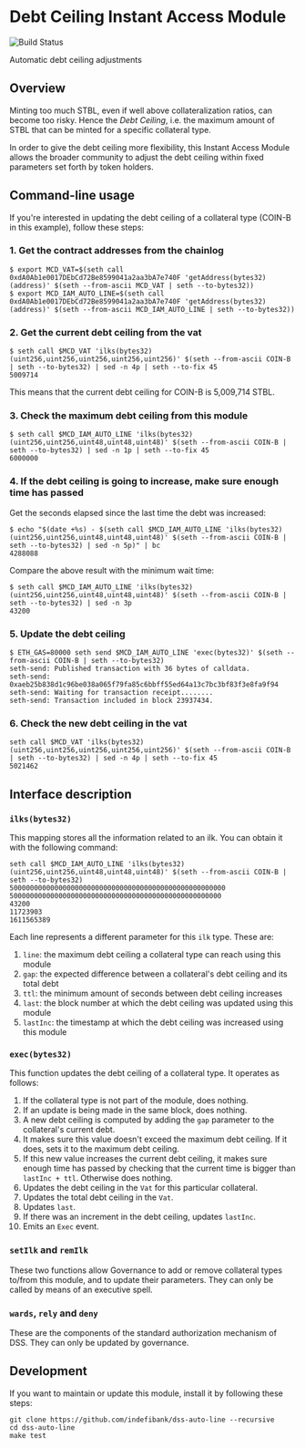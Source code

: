 # Debt Ceiling Instant Access Module
![Build Status](https://github.com/indefibank/dss-auto-line/actions/workflows/.github/workflows/tests.yaml/badge.svg?branch=master)

Automatic debt ceiling adjustments

## Overview

Minting too much STBL, even if well above collateralization ratios, can become too risky. Hence the *Debt Ceiling*, i.e. the maximum amount of STBL that can be minted for a specific collateral type.

In order to give the debt ceiling more flexibility, this Instant Access Module allows the broader community to adjust the debt ceiling within fixed parameters set forth by token holders.

## Command-line usage

If you're interested in updating the debt ceiling of a collateral type (COIN-B in this example), follow these steps:

### 1. Get the contract addresses from the chainlog

```
$ export MCD_VAT=$(seth call 0xdA0Ab1e0017DEbCd72Be8599041a2aa3bA7e740F 'getAddress(bytes32)(address)' $(seth --from-ascii MCD_VAT | seth --to-bytes32))
$ export MCD_IAM_AUTO_LINE=$(seth call 0xdA0Ab1e0017DEbCd72Be8599041a2aa3bA7e740F 'getAddress(bytes32)(address)' $(seth --from-ascii MCD_IAM_AUTO_LINE | seth --to-bytes32))
```

### 2. Get the current debt ceiling from the vat

```
$ seth call $MCD_VAT 'ilks(bytes32)(uint256,uint256,uint256,uint256,uint256)' $(seth --from-ascii COIN-B | seth --to-bytes32) | sed -n 4p | seth --to-fix 45
5009714
```

This means that the current debt ceiling for COIN-B is 5,009,714 STBL.

### 3. Check the maximum debt ceiling from this module

```
$ seth call $MCD_IAM_AUTO_LINE 'ilks(bytes32)(uint256,uint256,uint48,uint48,uint48)' $(seth --from-ascii COIN-B | seth --to-bytes32) | sed -n 1p | seth --to-fix 45
6000000
```

### 4. If the debt ceiling is going to increase, make sure enough time has passed

Get the seconds elapsed since the last time the debt was increased:

```
$ echo "$(date +%s) - $(seth call $MCD_IAM_AUTO_LINE 'ilks(bytes32)(uint256,uint256,uint48,uint48,uint48)' $(seth --from-ascii COIN-B | seth --to-bytes32) | sed -n 5p)" | bc
4288088
```

Compare the above result with the minimum wait time:

```
$ seth call $MCD_IAM_AUTO_LINE 'ilks(bytes32)(uint256,uint256,uint48,uint48,uint48)' $(seth --from-ascii COIN-B | seth --to-bytes32) | sed -n 3p
43200
```

### 5. Update the debt ceiling

```
$ ETH_GAS=80000 seth send $MCD_IAM_AUTO_LINE 'exec(bytes32)' $(seth --from-ascii COIN-B | seth --to-bytes32)
seth-send: Published transaction with 36 bytes of calldata.
seth-send: 0xaeb25b838d1c96be038a065f79fa85c6bbff55ed64a13c7bc3bf83f3e8fa9f94
seth-send: Waiting for transaction receipt........
seth-send: Transaction included in block 23937434.
```

### 6. Check the new debt ceiling in the vat

```
seth call $MCD_VAT 'ilks(bytes32)(uint256,uint256,uint256,uint256,uint256)' $(seth --from-ascii COIN-B | seth --to-bytes32) | sed -n 4p | seth --to-fix 45
5021462
```

## Interface description

### `ilks(bytes32)`

This mapping stores all the information related to an ilk. You can obtain it with the following command:

```
seth call $MCD_IAM_AUTO_LINE 'ilks(bytes32)(uint256,uint256,uint48,uint48,uint48)' $(seth --from-ascii COIN-B | seth --to-bytes32)
50000000000000000000000000000000000000000000000000000
5000000000000000000000000000000000000000000000000000
43200
11723903
1611565389
```

Each line represents a different parameter for this `ilk` type. These are:
1. `line`: the maximum debt ceiling a collateral type can reach using this module
2. `gap`: the expected difference between a collateral's debt ceiling and its total debt
3. `ttl`: the minimum amount of seconds between debt ceiling increases
4. `last`: the block number at which the debt ceiling was updated using this module
5. `lastInc`: the timestamp at which the debt ceiling was increased using this module

### `exec(bytes32)`

This function updates the debt ceiling of a collateral type. It operates as follows:

1. If the collateral type is not part of the module, does nothing.
2. If an update is being made in the same block, does nothing.
3. A new debt ceiling is computed by adding the `gap` parameter to the collateral's current debt.
4. It makes sure this value doesn't exceed the maximum debt ceiling. If it does, sets it to the maximum debt ceiling.
5. If this new value increases the current debt ceiling, it makes sure enough time has passed by checking that the current time is bigger than `lastInc + ttl`. Otherwise does nothing.
6. Updates the debt ceiling in the `Vat` for this particular collateral.
7. Updates the total debt ceiling in the `Vat`.
8. Updates `last`.
9. If there was an increment in the debt ceiling, updates `lastInc`.
10. Emits an `Exec` event.

### `setIlk` and `remIlk`

These two functions allow Governance to add or remove collateral types to/from this module, and to update their parameters. They can only be called by means of an executive spell.

### `wards`, `rely` and `deny`

These are the components of the standard authorization mechanism of DSS. They can only be updated by governance.

## Development

If you want to maintain or update this module, install it by following these steps:

```
git clone https://github.com/indefibank/dss-auto-line --recursive
cd dss-auto-line
make test
```
